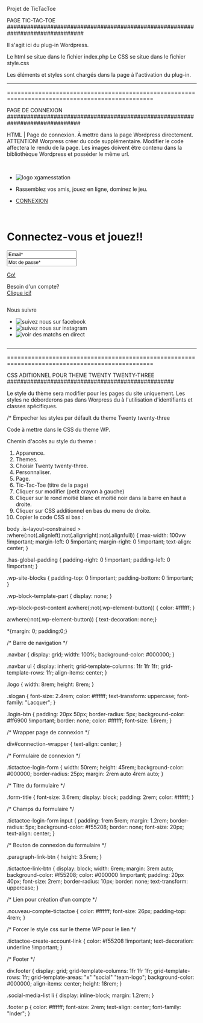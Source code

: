 Projet de TicTacToe

PAGE TIC-TAC-TOE ###############################################################################

Il s'agit ici du plug-in Wordpress.

Le html se situe dans le fichier index.php
Le CSS se situe dans le fichier style.css

Les éléments et styles sont chargés dans la page à l'activation du plug-in.

------------------------------------------------------------------------------------------------
================================================================================================

PAGE DE CONNEXION ##############################################################################

HTML | Page de connexion. À mettre dans la page Wordpress directement.
ATTENTION! Worpress créer du code supplémentaire. Modifier le code affectera le rendu de la page.
Les images doivent être contenu dans la bibliothèque Wordpress et posséder le même url.

<p><!--Chargement des polices-->
<link rel="preconnect" href="https://fonts.googleapis.com" />
<link rel="preconnect" href="https://fonts.gstatic.com" crossorigin />
<link href="https://fonts.googleapis.com/css2?family=Lacquer&display=swap" rel="stylesheet"
/><br />
<!--Page de connexion--></p>
<div id="connection-wrapper">
<!--Barre de navigation--></p>
<div class="navbar">
<ul>
<li><img src="http://envweb.test/wp-content/uploads/2023/10/logo.png" alt="logo xgamesstation"/></li>
<li><p class="slogan">Rassemblez vos amis, jouez en ligne, dominez le jeu.</p></li>
<li><a class="login-btn" href="">CONNEXION</a></li>
</ul>
</div>
<p><!--Fin de la barre de navigation--><br />
<!--Formulaire de connexion--></p>
<div class="tictactoe-login-form">
<h1 class="form-title">Connectez-vous et jouez!!</h1>
<form action="POST">
<input class="tictactoe-email-field" value="Email*" onclick="this.value=''" onblur="if(this.value=='') this.value='Email*'" required
/><br />
<input class="tictactoe-password-field" value="Mot de passe*" onclick="this.value=''" onblur="if(this.value=='') this.value='Mot de passe*'" required/><br />
</form>
<p class="paragraph-link-btn"><a class="tictactoe-link-btn" href="https://www.example.com">Go!</a></p>
<p><!--Fin du formulaire de connexion--></p>
<p><!--Lien pour créer un compte--></p>
<p class="nouveau-compte-tictactoe">Besoin d'un compte?
<br />
<a class="tictactoe-create-account-link" href="#">Clique ici!</a></p>
<p><!--Fin du lien créer un compte--></div>
</div>
<p><!--Footer--></p>
<div class="footer">
<div class="x"><img src="http://envweb.test/wp-content/uploads/2023/10/logo.png" alt="" /></div>
<div class="social">
<p>Nous suivre</p>
<ul class="social-media-list">
<li><img src="http://envweb.test/wp-content/uploads/2023/10/facebook.png" alt="suivez nous sur facebook"/></li>
<li><img src="http://envweb.test/wp-content/uploads/2023/10/instagram.png" alt="suivez nous sur instagram"/></li>
<li><img src="http://envweb.test/wp-content/uploads/2023/10/play-btn.png" alt="voir des matchs en direct"/></li>
</ul>
</div>
<div class="team-logo">
<img src="http://envweb.test/wp-content/uploads/2023/10/logo-equipe2.png" alt="" /></div>
</div>
<p><!--Fin du footer --></p>

------------------------------------------------------------------------------------------------
================================================================================================

CSS ADITIONNEL POUR THEME TWENTY TWENTY-THREE ##################################################

Le style du thème sera modifier pour les pages du site uniquement.
Les styles ne déborderons pas dans Worpress du à l'utilisation d'identifiants et classes spécifiques.

/* Empecher les styles par défault du theme Twenty twenty-three

Code à mettre dans le CSS du theme WP.

Chemin d'accès au style du theme : 

1) Apparence.
2) Themes.
3) Choisir Twenty twenty-three.
4) Personnaliser.
5) Page.
6) Tic-Tac-Toe (titre de la page)
7) Cliquer sur modifier (petit crayon à gauche)
8) Cliquer sur le rond moitié blanc et moitié noir dans la barre en haut a droite.
9) Cliquer sur CSS additionnel en bas du menu de droite.
10) Copier le code CSS si bas :

body
    .is-layout-constrained
    > :where(:not(.alignleft):not(.alignright):not(.alignfull)) {
    max-width: 100vw !important;
    margin-left: 0 !important;
    margin-right: 0 !important;
    text-align: center;
}

.has-global-padding {
    padding-right: 0 !important;
    padding-left: 0 !important;
}

.wp-site-blocks {
    padding-top: 0 !important;
    padding-bottom: 0 !important;
}

.wp-block-template-part {
    display: none;
}

.wp-block-post-content a:where(:not(.wp-element-button)) {
    color: #ffffff;
}

a:where(:not(.wp-element-button)) {
text-decoration: none;}

*{margin: 0;
padding:0;}

/* Barre de navigation */

.navbar {
    display: grid;
    width: 100%;
    background-color: #000000;
}

.navbar ul {
    display: inherit;
    grid-template-columns: 1fr 1fr 1fr;
    grid-template-rows: 1fr;
    align-items: center;
}

.logo {
    width: 8rem;
    height: 8rem;
}

.slogan {
    font-size: 2.4rem;
    color: #ffffff;
    text-transform: uppercase;
    font-family: "Lacquer";
}

.login-btn {
    padding: 20px 50px;
    border-radius: 5px;
    background-color: #ff6900 !important;
    border: none;
    color: #ffffff;
    font-size: 1.6rem;
}

/* Wrapper page de connexion */

div#connection-wrapper {
    text-align: center;
}

/* Formulaire de connexion */

.tictactoe-login-form {
    width: 50rem;
    height: 45rem;
    background-color: #000000;
    border-radius: 25px;
    margin: 2rem auto 4rem auto;
}

/* Titre du formulaire */

.form-title {
    font-size: 3.6rem;
    display: block;
    padding: 2rem;
    color: #ffffff;
}

/* Champs du formulaire */

.tictactoe-login-form input {
    padding: 1rem 5rem;
    margin: 1.2rem;
    border-radius: 5px;
    background-color: #f55208;
    border: none;
    font-size: 20px;
    text-align: center;
}

/* Bouton de connexion du formulaire */

.paragraph-link-btn {
    height: 3.5rem;
}

.tictactoe-link-btn {
    display: block;
    width: 6rem;
    margin: 3rem auto;
    background-color: #f55208;
    color: #000000 !important;
    padding: 20px 40px;
    font-size: 2rem;
    border-radius: 10px;
    border: none;
    text-transform: uppercase;
}

/* Lien pour création d'un compte */

.nouveau-compte-tictactoe {
    color: #ffffff;
    font-size: 26px;
    padding-top: 4rem;
}

/* Forcer le style css sur le theme WP pour le lien */

.tictactoe-create-account-link {
    color: #f55208 !important;
    text-decoration: underline !important;
}

/* Footer */

div.footer {
    display: grid;
    grid-template-columns: 1fr 1fr 1fr;
    grid-template-rows: 1fr;
    grid-template-areas: "x" "social" "team-logo";
    background-color: #000000;
    align-items: center;
    height: 18rem;
}

.social-media-list li {
    display: inline-block;
    margin: 1.2rem;
}

.footer p {
    color: #ffffff;
    font-size: 2rem;
    text-align: center;
    font-family: "Inder";
}